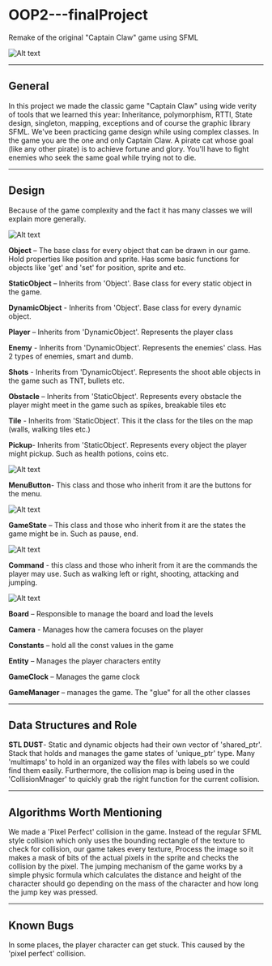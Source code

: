 # OOP2---finalProject
Remake of the original "Captain Claw" game using SFML

![Alt text](https://media.giphy.com/media/xcmVlEpoBxKYU/giphy.gif "Logo")
***
## **General**

In this project we made the classic game "Captain Claw" using wide verity of tools that we learned this year: Inheritance, polymorphism, RTTI, State design, singleton, mapping, exceptions and of course the graphic library SFML. We've been practicing game design while using complex classes.
In the game you are the one and only Captain Claw. A pirate cat whose goal (like any other pirate) is to achieve fortune and glory. You'll have to fight enemies who seek the same goal while trying not to die.  

***
## **Design**

Because of the game complexity and the fact it has many classes we will explain more generally.

![Alt text](https://image.ibb.co/bS7kuT/1.jpg "Object UML")


**Object** – The base class for every object that can be drawn in our game. Hold properties like position and sprite. Has some basic functions for objects like 'get' and 'set' for position, sprite and etc.

**StaticObject** – Inherits from 'Object'. Base class for every static object in the game.

**DynamicObject** - Inherits from 'Object'. Base class for every dynamic object.

**Player** – Inherits from 'DynamicObject'. Represents the player class

**Enemy** - Inherits from 'DynamicObject'. Represents the enemies' class. Has 2 types of enemies, smart and dumb.

**Shots** - Inherits from 'DynamicObject'. Represents the shoot able objects in the game such as TNT, bullets etc.

**Obstacle** – Inherits from 'StaticObject'. Represents every obstacle the player might meet in the game such as spikes, breakable tiles etc

**Tile** - Inherits from 'StaticObject'. This it the class for the tiles on the map (walls, walking tiles etc.)

**Pickup**- Inherits from 'StaticObject'. Represents every object the player might pickup. Such as health potions, coins etc.

![Alt text](https://image.ibb.co/mTBZoo/2.jpg "Menu UML")

**MenuButton**- This class and those who inherit from it are the buttons for the menu.

![Alt text](https://image.ibb.co/kx9b18/3.jpg "GameState UML")

**GameState** – This class and those who inherit from it are the states the game might be in. Such as pause, end.

![Alt text](https://image.ibb.co/fxzLTo/4.jpg "Commands UML")

**Command** - this class and those who inherit from it are the commands the player may use. Such as walking left or right, shooting, attacking and jumping.

![Alt text](https://image.ibb.co/kE778o/5.jpg "Other UML")

**Board** – Responsible to manage the board and load the levels

**Camera** - Manages how the camera focuses on the player

**Constants** – hold all the const values in the game

**Entity** – Manages the player characters entity

**GameClock** – Manages the game clock

**GameManager** – manages the game. The "glue" for all the other classes

***
## **Data Structures and Role**

**STL DUST**- Static and dynamic objects had their own vector of 'shared_ptr'. Stack that holds and manages the game states of 'unique_ptr' type. Many 'multimaps' to hold in an organized way the files with labels so we could find them easily. Furthermore, the collision map is being used in the 'CollisionMnager' to quickly grab the right function for the current collision.

***
## **Algorithms Worth Mentioning**

We made a 'Pixel Perfect' collision in the game. Instead of the regular SFML style collision which only uses the bounding rectangle of the texture to check for collision, our game takes every texture, Process the image so it makes a mask of bits of the actual pixels in the sprite and checks the collision by the pixel.
The jumping mechanism of the game works by a simple physic formula which calculates the distance and height of the character should go depending on the mass of the character and how long the jump key was pressed.

***
## **Known Bugs**
In some places, the player character can get stuck. This caused by the 'pixel perfect' collision.
